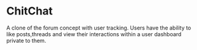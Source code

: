 # ChitChat

A clone of the forum concept with user tracking. Users have the ability to like posts,threads and view their interactions within a user dashboard private to them.
